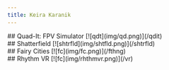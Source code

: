 ```yaml
---
title: Keira Karanik
---
```

<div class="row">
<div class="coler">
## Quad-It: FPV Simulator
[![qdt](img/qd.png)](/qdit)
  </div>
<div class="coler">
## Shatterfield
[![shtrfld](img/shtfld.png)](/shtrfld)
  </div>
  </div>
  <div class="row">
 <div class="coler">
## Fairy Cities
[![fc](img/fc.png)](/fthng)
  </div>
  <div class="coler">
## Rhythm VR
[![fc](img/rhthmvr.png)](/vr)
  </div>
  </div>
